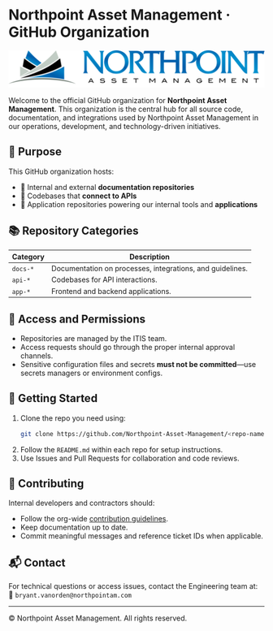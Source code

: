 # Northpoint Asset Management · GitHub Organization

![Northpoint Asset Management Logo](icon/northpoint.png)


Welcome to the official GitHub organization for **Northpoint Asset Management**. This organization is the central hub for all source code, documentation, and integrations used by Northpoint Asset Management in our operations, development, and technology-driven initiatives.

## 📁 Purpose

This GitHub organization hosts:
- 🧾 Internal and external **documentation repositories**
- 🔌 Codebases that **connect to APIs** 
- 📱 Application repositories powering our internal tools and **applications**

## 📚 Repository Categories

| Category           | Description |
|--------------------|-------------|
| `docs-*`           | Documentation on processes, integrations, and guidelines. |
| `api-*`            | Codebases for API interactions. |
| `app-*`            | Frontend and backend applications. |


## 🔐 Access and Permissions

- Repositories are managed by the ITIS team.
- Access requests should go through the proper internal approval channels.
- Sensitive configuration files and secrets **must not be committed**—use secrets managers or environment configs.

## 🚀 Getting Started

1. Clone the repo you need using:
   ```bash
   git clone https://github.com/Northpoint-Asset-Management/<repo-name>.git
   ```
2. Follow the `README.md` within each repo for setup instructions.
3. Use Issues and Pull Requests for collaboration and code reviews.


## 🤝 Contributing

Internal developers and contractors should:
- Follow the org-wide [contribution guidelines]().
- Keep documentation up to date.
- Commit meaningful messages and reference ticket IDs when applicable.

## 📬 Contact

For technical questions or access issues, contact the Engineering team at:  
📧 `bryant.vanorden@northpointam.com`

---

© Northpoint Asset Management. All rights reserved.
